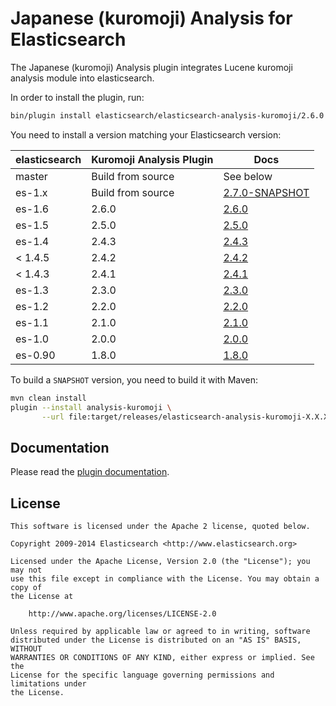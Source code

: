 Japanese (kuromoji) Analysis for Elasticsearch
==================================

The Japanese (kuromoji) Analysis plugin integrates Lucene kuromoji analysis module into elasticsearch.

In order to install the plugin, run: 

```sh
bin/plugin install elasticsearch/elasticsearch-analysis-kuromoji/2.6.0
```

You need to install a version matching your Elasticsearch version:

| elasticsearch |  Kuromoji Analysis Plugin   |   Docs     |  
|---------------|-----------------------------|------------|
| master        |  Build from source          | See below  |
| es-1.x        |  Build from source          | [2.7.0-SNAPSHOT](https://github.com/elastic/elasticsearch-analysis-kuromoji/tree/es-1.x/#version-270-snapshot-for-elasticsearch-1x)  |
| es-1.6        |  2.6.0                      | [2.6.0](https://github.com/elastic/elasticsearch-analysis-kuromoji/tree/v2.6.0/#version-260-for-elasticsearch-16)                    |
| es-1.5        |  2.5.0                      | [2.5.0](https://github.com/elastic/elasticsearch-analysis-kuromoji/tree/v2.5.0/#version-250-for-elasticsearch-15)                    |
| es-1.4        |  2.4.3                      | [2.4.3](https://github.com/elasticsearch/elasticsearch-analysis-kuromoji/tree/v2.4.3/#version-243-for-elasticsearch-14)              |
| < 1.4.5       |  2.4.2                      | [2.4.2](https://github.com/elasticsearch/elasticsearch-analysis-kuromoji/tree/v2.4.2/#version-242-for-elasticsearch-14)              |
| < 1.4.3       |  2.4.1                      | [2.4.1](https://github.com/elasticsearch/elasticsearch-analysis-kuromoji/tree/v2.4.1/#version-241-for-elasticsearch-14)              |
| es-1.3        |  2.3.0                      | [2.3.0](https://github.com/elasticsearch/elasticsearch-analysis-kuromoji/tree/v2.3.0/#japanese-kuromoji-analysis-for-elasticsearch)  |
| es-1.2        |  2.2.0                      | [2.2.0](https://github.com/elasticsearch/elasticsearch-analysis-kuromoji/tree/v2.2.0/#japanese-kuromoji-analysis-for-elasticsearch)  |
| es-1.1        |  2.1.0                      | [2.1.0](https://github.com/elasticsearch/elasticsearch-analysis-kuromoji/tree/v2.1.0/#japanese-kuromoji-analysis-for-elasticsearch)  |
| es-1.0        |  2.0.0                      | [2.0.0](https://github.com/elasticsearch/elasticsearch-analysis-kuromoji/tree/v2.0.0/#japanese-kuromoji-analysis-for-elasticsearch)  |
| es-0.90       |  1.8.0                      | [1.8.0](https://github.com/elasticsearch/elasticsearch-analysis-kuromoji/tree/v1.8.0/#japanese-kuromoji-analysis-for-elasticsearch)  |

To build a `SNAPSHOT` version, you need to build it with Maven:

```bash
mvn clean install
plugin --install analysis-kuromoji \
       --url file:target/releases/elasticsearch-analysis-kuromoji-X.X.X-SNAPSHOT.zip
```

Documentation
-------------

Please read the [plugin documentation](src/main/asciidoc/index.adoc).


License
-------

    This software is licensed under the Apache 2 license, quoted below.

    Copyright 2009-2014 Elasticsearch <http://www.elasticsearch.org>

    Licensed under the Apache License, Version 2.0 (the "License"); you may not
    use this file except in compliance with the License. You may obtain a copy of
    the License at

        http://www.apache.org/licenses/LICENSE-2.0

    Unless required by applicable law or agreed to in writing, software
    distributed under the License is distributed on an "AS IS" BASIS, WITHOUT
    WARRANTIES OR CONDITIONS OF ANY KIND, either express or implied. See the
    License for the specific language governing permissions and limitations under
    the License.
